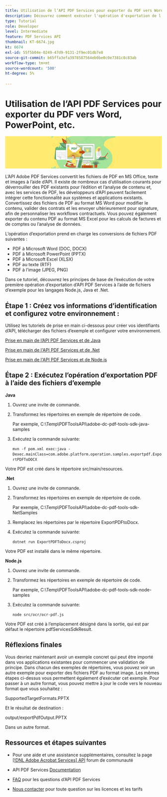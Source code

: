 ```yaml
---
title: Utilisation de l’API PDF Services pour exporter du PDF vers Word, PowerPoint, etc.
description: Découvrez comment exécuter l'opération d'exportation de l'API PDF Services à l'aide des fichiers d'exemple pour les langages Node.js, Java et .Net
type: Tutorial
role: Developer
level: Intermediate
feature: PDF Services API
thumbnail: KT-6674.jpg
kt: 6674
exl-id: 55f5b04e-0249-47d9-9131-2f9ec01db7e8
source-git-commit: b65ffa3efa3978587564eb0be0c0e7381c8c83ab
workflow-type: tm+mt
source-wordcount: '500'
ht-degree: 5%

---
```


# Utilisation de l’API PDF Services pour exporter du PDF vers Word, PowerPoint, etc.

![Créer une image de héros PDF](assets/ExportPDF_hero.jpg)

L’API Adobe PDF Services convertit les fichiers de PDF en MS Office, texte et images à l’aide d’API. Il existe de nombreux cas d’utilisation courants pour déverrouiller des PDF existants pour l’édition et l’analyse de contenu et, avec les services de PDF, les développeurs d’API peuvent facilement intégrer cette fonctionnalité aux systèmes et applications existants. Convertissez des fichiers de PDF au format MS Word pour modifier le contenu, valider des contrats et les envoyer ultérieurement pour signature, afin de personnaliser les workflows contractuels. Vous pouvez également exporter du contenu PDF au format MS Excel pour les calculs de factures et de comptes ou l’analyse de données.

L’opération d’exportation prend en charge les conversions de fichiers PDF suivantes :

* PDF à Microsoft Word (DOC, DOCX)
* PDF à Microsoft PowerPoint (PPTX)
* PDF à Microsoft Excel (XLSX)
* PDF au texte (RTF)
* PDF à l’image (JPEG, PNG)

Dans ce tutoriel, découvrez les principes de base de l’exécution de votre première opération d’exportation d’API PDF Services à l’aide de fichiers d’exemple pour les langages Node.js, Java et .Net.

## Étape 1 : Créez vos informations d’identification et configurez votre environnement :

Utilisez les tutoriels de prise en main ci-dessous pour créer vos identifiants d’API, télécharger des fichiers d’exemple et configurer votre environnement.

[Prise en main de l’API PDF Services et de Java](gettingstartedjava.md)

[Prise en main de l&#39;API PDF Services et de .Net](gettingstartednet.md)

[Prise en main de l&#39;API PDF Services et de Node.js](createpdffromhtml.md)

## Étape 2 : Exécutez l’opération d’exportation PDF à l’aide des fichiers d’exemple

**Java**

1. Ouvrez une invite de commande.

1. Transformez les répertoires en exemple de répertoire de code.

   Par exemple, C:\Temp\PDFToolsAPI\adobe-dc-pdf-tools-sdk-java-samples

1. Exécutez la commande suivante:

   `mvn -f pom.xml exec:java -Dexec.mainClass=com.adobe.platform.operation.samples.exportpdf.ExportPDFToDOCX`

Votre PDF est créé dans le répertoire src/main/resources.

**.Net**

1. Ouvrez une invite de commande.

1. Transformez les répertoires en exemple de répertoire de code.

   Par exemple, C:\Temp\PDFToolsAPI\adobe-dc-pdf-tools-sdk-NetSamples

1. Remplacez les répertoires par le répertoire ExportPDFtoDocx.

1. Exécutez la commande suivante:

   `dotnet run ExportPDFToDocx.csproj`

Votre PDF est installé dans le même répertoire.

**Node.js**

1. Ouvrez une invite de commande.

1. Transformez les répertoires en exemple de répertoire de code.

   Par exemple, C:\Temp\PDFToolsAPI\adobe-dc-pdf-tools-sdk-node-samples

1. Exécutez la commande suivante:

   `node src/ocr/ocr-pdf.js`

Votre PDF est créé à l’emplacement désigné dans la sortie, qui est par défaut le répertoire pdfServicesSdkResult.

## Réflexions finales

Vous devriez maintenant avoir un exemple concret qui peut être importé dans vos applications existantes pour commencer une validation de principe. Dans chacun des exemples de répertoires, vous pouvez voir un autre exemple pour exporter des fichiers PDF au format image. Les mêmes étapes ci-dessus vous permettent également d’exécuter cet exemple. Pour passer à un autre format, vous pouvez mettre à jour le code vers le nouveau format que vous souhaitez :

SupportedTargetFormats.PPTX

Et le résultat de destination :

output/exportPdfOutput.PPTX

Dans un autre format.

## Ressources et étapes suivantes

* Pour une aide et une assistance supplémentaires, consultez la page [[!DNL Adobe Acrobat Services] API](https://community.adobe.com/t5/document-cloud-sdk/bd-p/Document-Cloud-SDK?page=1&amp;sort=latest_replies&amp;filter=all) forum de communauté

* API PDF Services [Documentation](https://www.adobe.com/go/pdftoolsapi_doc)

* [FAQ](https://community.adobe.com/t5/document-cloud-sdk/faq-for-document-services-pdf-tools-api/m-p/10726197) pour les questions d’API PDF Services

* [Nous contacter](https://www.adobe.com/go/pdftoolsapi_requestform) pour toute question sur les licences et les tarifs
